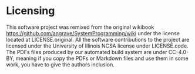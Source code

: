 # Licensing

This software project was remixed from the original wikibook <https://github.com/angrave/SystemProgramming/wiki> under the license located at LICENSE.original.
All the software contributions to the project are licensed under the University of Illinois NCSA license under LICENSE.code.
The PDFs files produced by our automated build system are under CC-4.0-BY, meaning if you copy the PDFs or Markdown files and use them in some work, you have to give the authors inclusion.
